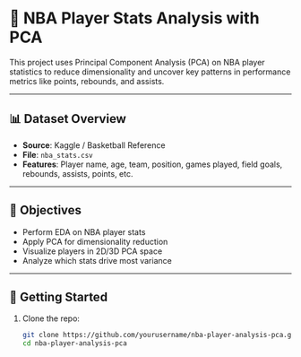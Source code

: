 # 🏀 NBA Player Stats Analysis with PCA

This project uses Principal Component Analysis (PCA) on NBA player statistics to reduce dimensionality and uncover key patterns in performance metrics like points, rebounds, and assists.

---

## 📊 Dataset Overview

- **Source**: Kaggle / Basketball Reference
- **File**: `nba_stats.csv`
- **Features**: Player name, age, team, position, games played, field goals, rebounds, assists, points, etc.

---

## 🧠 Objectives

- Perform EDA on NBA player stats
- Apply PCA for dimensionality reduction
- Visualize players in 2D/3D PCA space
- Analyze which stats drive most variance

---

## 🚀 Getting Started

1. Clone the repo:
   ```bash
   git clone https://github.com/yourusername/nba-player-analysis-pca.git
   cd nba-player-analysis-pca


